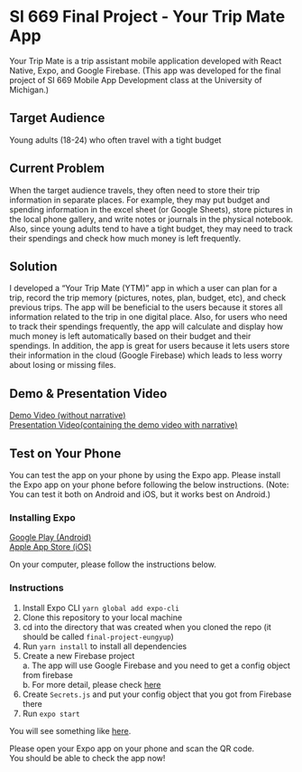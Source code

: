 # SI 669 Final Project - Your Trip Mate App
Your Trip Mate is a trip assistant mobile application developed with React Native, Expo, and Google Firebase.
(This app was developed for the final project of SI 669 Mobile App Development class at the University of Michigan.)

## Target Audience
Young adults (18-24) who often travel with a tight budget

## Current Problem 
When the target audience travels, they often need to store their trip information in separate places. For example, they may put budget and spending information in the excel sheet (or Google Sheets), store pictures in the local phone gallery, and write notes or journals in the physical notebook. Also, since young adults tend to have a tight budget, they may need to track their spendings and check how much money is left frequently.

## Solution
I developed a “Your Trip Mate (YTM)” app in which a user can plan for a trip, record the trip memory (pictures, notes, plan, budget, etc), and check previous trips. The app will be beneficial to the users because it stores all information related to the trip in one digital place. Also, for users who need to track their spendings frequently, the app will calculate and display how much money is left automatically based on their budget and their spendings. In addition, the app is great for users because it lets users store their information in the cloud (Google Firebase) which leads to less worry about losing or missing files.

## Demo & Presentation Video
<a href="https://youtu.be/RvzG5Ue-8XQ">Demo Video (without narrative)</a><br>
<a href="https://www.loom.com/share/58a6c942e66742d7be22d2b8f1eba31f">Presentation Video(containing the demo video with narrative)</a>


## Test on Your Phone
You can test the app on your phone by using the Expo app. Please install the Expo app on your phone before following the below instructions. (Note: You can test it both on Android and iOS, but it works best on Android.)

### Installing Expo
<a href="https://play.google.com/store/apps/details?id=host.exp.exponent&hl=en_US&gl=US">Google Play (Android)</a><br>
<a href="https://apps.apple.com/us/app/expo-client/id982107779 ">Apple App Store (iOS)</a>

On your computer, please follow the instructions below. 
### Instructions

1. Install Expo CLI ``` yarn global add expo-cli ```
2. Clone this repository to your local machine
3. cd into the directory that was created when you cloned the repo (it should be called ```final-project-eungyup```)
4. Run ```yarn install``` to install all dependencies
5. Create a new Firebase project<br>
  a. The app will use Google Firebase and you need to get a config object from firebase<br>
  b. For more detail, please check <a href="https://firebase.google.com/docs/web/setup">here</a>
6. Create ```Secrets.js``` and put your config object that you got from Firebase there
7. Run ```expo start```

You will see something like <a href="https://drive.google.com/file/d/1NCYVkZN1etFOa0pMFPESj0sHkVKRuOaE/view?usp=sharing">here</a>.

Please open your Expo app on your phone and scan the QR code.<br>
You should be able to check the app now!

